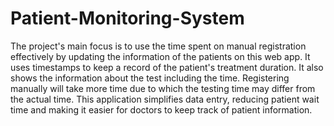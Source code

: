 # Patient-Monitoring-System

The project's main focus is to use the time spent on manual registration effectively by updating the information of the patients on this web app. It uses timestamps to keep a record of the patient's treatment duration. It also shows the information about the test including the time. Registering manually will take more time due to which the testing time may differ from the actual time. This application simplifies data entry, reducing patient wait time and making it easier for doctors to keep track of patient information. 
